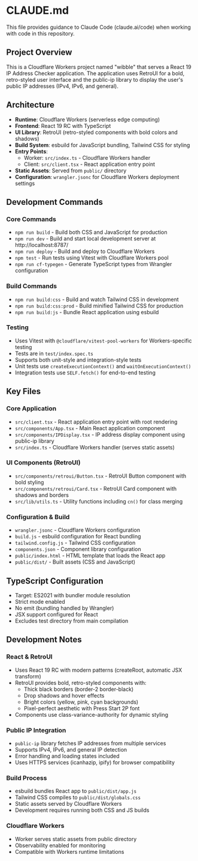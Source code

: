 # CLAUDE.md

This file provides guidance to Claude Code (claude.ai/code) when working with code in this repository.

## Project Overview

This is a Cloudflare Workers project named "wibble" that serves a React 19 IP Address Checker application. The application uses RetroUI for a bold, retro-styled user interface and the public-ip library to display the user's public IP addresses (IPv4, IPv6, and general).

## Architecture

- **Runtime**: Cloudflare Workers (serverless edge computing)
- **Frontend**: React 19 RC with TypeScript
- **UI Library**: RetroUI (retro-styled components with bold colors and shadows)
- **Build System**: esbuild for JavaScript bundling, Tailwind CSS for styling
- **Entry Points**: 
  - Worker: `src/index.ts` - Cloudflare Workers handler
  - Client: `src/client.tsx` - React application entry point
- **Static Assets**: Served from `public/` directory
- **Configuration**: `wrangler.jsonc` for Cloudflare Workers deployment settings

## Development Commands

### Core Commands
- `npm run build` - Build both CSS and JavaScript for production
- `npm run dev` - Build and start local development server at http://localhost:8787/
- `npm run deploy` - Build and deploy to Cloudflare Workers
- `npm test` - Run tests using Vitest with Cloudflare Workers pool
- `npm run cf-typegen` - Generate TypeScript types from Wrangler configuration

### Build Commands
- `npm run build:css` - Build and watch Tailwind CSS in development
- `npm run build:css:prod` - Build minified Tailwind CSS for production
- `npm run build:js` - Bundle React application using esbuild

### Testing
- Uses Vitest with `@cloudflare/vitest-pool-workers` for Workers-specific testing
- Tests are in `test/index.spec.ts`
- Supports both unit-style and integration-style tests
- Unit tests use `createExecutionContext()` and `waitOnExecutionContext()`
- Integration tests use `SELF.fetch()` for end-to-end testing

## Key Files

### Core Application
- `src/client.tsx` - React application entry point with root rendering
- `src/components/App.tsx` - Main React application component
- `src/components/IPDisplay.tsx` - IP address display component using public-ip library
- `src/index.ts` - Cloudflare Workers handler (serves static assets)

### UI Components (RetroUI)
- `src/components/retroui/Button.tsx` - RetroUI Button component with bold styling
- `src/components/retroui/Card.tsx` - RetroUI Card component with shadows and borders
- `src/lib/utils.ts` - Utility functions including `cn()` for class merging

### Configuration & Build
- `wrangler.jsonc` - Cloudflare Workers configuration
- `build.js` - esbuild configuration for React bundling
- `tailwind.config.js` - Tailwind CSS configuration
- `components.json` - Component library configuration
- `public/index.html` - HTML template that loads the React app
- `public/dist/` - Built assets (CSS and JavaScript)

## TypeScript Configuration

- Target: ES2021 with bundler module resolution
- Strict mode enabled
- No emit (bundling handled by Wrangler)
- JSX support configured for React
- Excludes test directory from main compilation

## Development Notes

### React & RetroUI
- Uses React 19 RC with modern patterns (createRoot, automatic JSX transform)
- RetroUI provides bold, retro-styled components with:
  - Thick black borders (border-2 border-black)
  - Drop shadows and hover effects
  - Bright colors (yellow, pink, cyan backgrounds)
  - Pixel-perfect aesthetic with Press Start 2P font
- Components use class-variance-authority for dynamic styling

### Public IP Integration
- `public-ip` library fetches IP addresses from multiple services
- Supports IPv4, IPv6, and general IP detection
- Error handling and loading states included
- Uses HTTPS services (icanhazip, ipify) for browser compatibility

### Build Process
- esbuild bundles React app to `public/dist/app.js`
- Tailwind CSS compiles to `public/dist/globals.css`
- Static assets served by Cloudflare Workers
- Development requires running both CSS and JS builds

### Cloudflare Workers
- Worker serves static assets from public directory
- Observability enabled for monitoring
- Compatible with Workers runtime limitations